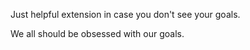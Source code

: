 Just helpful extension in case you don't see your goals.

We all should be obsessed with our goals.
